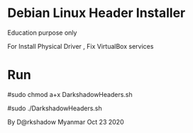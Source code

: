 # Debian Linux Header Installer 
Education purpose only



For Install Physical Driver , Fix VirtualBox services

Run
=====
#sudo chmod a+x DarkshadowHeaders.sh

#sudo ./DarkshadowHeaders.sh


By D@rkshadow Myanmar Oct 23 2020
